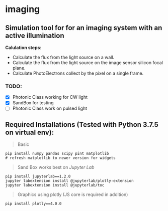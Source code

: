 # imaging

## Simulation tool for for an imaging system with an active illumination
**Calulation steps**:
* Calculate the flux from the light source on a wall.
* Calculate the flux from the light source on the image sensor silicon focal plane.
* Calculate PhotoElectrons collect by the pixel on a single frame.
### TODO:
- [x] Photonic Class working for CW light
- [x] SandBox for testing
- [ ] Photonic Class work on pulsed light

## Required Installations (Tested with Python 3.7.5 on virtual env):
> Basic
```
pip install numpy pandas scipy pint matplotlib 
# refresh matplotlib to newer version for widgets
```
> Sand Box works best on *Jupyter Lab*
```
pip install jupyterlab==1.2.0
jupyter labextension install @jupyterlab/plotly-extension
jupyter labextension install @jupyterlab/toc 
```
> Graphics using plotly (JS core is required in addition)
```
pip install plotly==4.0.0
```
